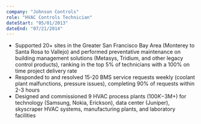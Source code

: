 ```yaml
---
company: "Johnson Controls"
role: "HVAC Controls Technician"
dateStart: "05/01/2013"
dateEnd: "07/21/2014"
---
```


- Supported 20+ sites in the Greater San Francisco Bay Area (Monterey to Santa Rosa to Vallejo) and performed preventative maintenance on building management solutions (Metasys, Tridium, and other legacy control products), ranking in the top 5% of technicians with a 100% on time project delivery rate
- Responded to and resolved 15-20 BMS service requests weekly (coolant plant malfunctions, pressure issues), completing 90% of requests within 2-3 hours
- Designed and commissioned 9 HVAC process plants ($100K-$3M+) for technology (Samsung, Nokia, Erickson), data center (Juniper), skyscraper HVAC systems, manufacturing plants, and laboratory facilities
